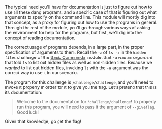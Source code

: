 The typical need you'll have for documentation is just to figure out how to use all these dang programs, and a specific case of that is figuring out what arguments to specify on the command line.
This module will mostly dig into that concept, as a proxy for figuring out how to use the programs in general.
Through the rest of the module, you'll go through various ways of asking the environment for help for the programs, but first, we'll dig into the concept of reading documentation.

The correct usage of programs depends, in a large part, in the proper specification of arguments to them.
Recall the `-a` of `ls -a` in the `hidden files` challenge of the [Basic Commands](../commands) module: that `-a` was an _argument_ that told `ls` to list out hidden files as well as non-hidden files.
Because we _wanted_ to list out hidden files, invoking `ls` with the `-a` argument was the correct way to use it in our scenario.

The program for this challenge is `/challenge/challenge`, and you'll need to invoke it properly in order for it to give you the flag.
Let's pretend that this is its documentation:

> Welcome to the documentation for `/challenge/challenge`! To properly run this program, you will need to pass it the argument of `--giveflag`. Good luck!

Given that knowledge, go get the flag!
